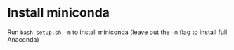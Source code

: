 # Install miniconda

Run `bash setup.sh -m` to install miniconda (leave out the `-m` flag to install full Anaconda)

